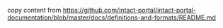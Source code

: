copy content from https://github.com/intact-portal/intact-portal-documentation/blob/master/docs/definitions-and-formats/README.md
